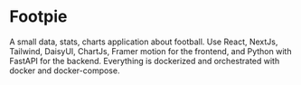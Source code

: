 # Footpie

A small data, stats, charts application about football. Use React, NextJs,
Tailwind, DaisyUI, ChartJs, Framer motion for the frontend, and Python with
FastAPI for the backend. Everything is dockerized and orchestrated with docker
and docker-compose.
